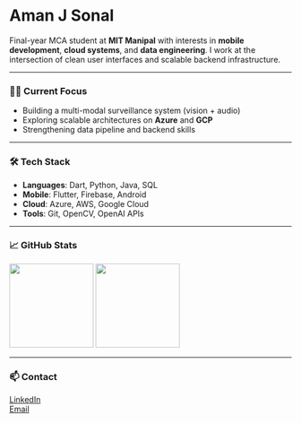 # Aman J Sonal

Final-year MCA student at **MIT Manipal** with interests in **mobile development**, **cloud systems**, and **data engineering**. I work at the intersection of clean user interfaces and scalable backend infrastructure.

---

### 👨‍💻 Current Focus
- Building a multi-modal surveillance system (vision + audio)
- Exploring scalable architectures on **Azure** and **GCP**
- Strengthening data pipeline and backend skills

---

### 🛠️ Tech Stack
- **Languages**: Dart, Python, Java, SQL
- **Mobile**: Flutter, Firebase, Android
- **Cloud**: Azure, AWS, Google Cloud
- **Tools**: Git, OpenCV, OpenAI APIs

---

### 📈 GitHub Stats
<p align="left">
  <img src="https://github-readme-stats.vercel.app/api?username=Aman-290&show_icons=true&theme=default&hide_border=true" height="150"/>
  <img src="https://github-readme-stats.vercel.app/api/top-langs/?username=Aman-290&layout=compact&theme=default&hide_border=true" height="150"/>
</p>

---

### 📫 Contact
[LinkedIn](https://www.linkedin.com/in/aman-j-sonal)  
[Email](mailto:amanjsonal@gmail.com)
